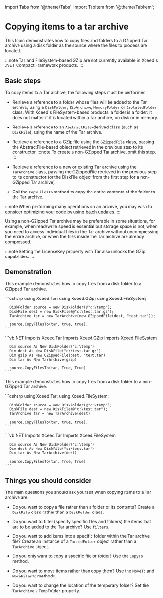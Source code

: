 import Tabs from '@theme/Tabs';
import TabItem from '@theme/TabItem';

# Copying items to a tar archive

This topic demonstrates how to copy files and folders to a GZipped Tar archive using a disk folder as the source where the files to process are located.

:::note
Tar and FileSystem-based GZip are not currently available in Xceed's .NET Compact Framework products.
:::

## Basic steps

To copy items to a Tar archive, the following steps must be performed:

- Retrieve a reference to a folder whose files will be added to the Tar archive, using a `DiskFolder`, `ZipArchive`, `MemoryFolder` or `IsolatedFolder` class. With Xceed's FileSystem-based products, a folder is a folder: it does not matter if it is located within a Tar archive, on disk or in memory. 

- Retrieve a reference to an `AbstractFile`-derived class (such as `DiskFile`), using the name of the Tar archive. 

- Retrieve a reference to a GZip file using the `GZippedFile` class, passing the AbstractFile-based object retrieved in the previous step to its constructor. 
  :::note
  To create a non-GZipped Tar archive, omit this step. 
  :::

- Retrieve a reference to a new or existing Tar archive using the `TarArchive` class, passing the GZippedFile retrieved in the previous step to its constructor (or the DiskFile object from the first step for a non-GZipped Tar archive). 

- Call the `CopyFilesTo` method to copy the entire contents of the folder to the Tar archive.

:::note
When performing many operations on an archive, you may wish to consider optimizing your code by using [batch updates](/zip/basic-concepts/optimizing-batch-updates-to-folder).
:::

Using a non-GZipped Tar archive may be preferable in some situations, for example, when read/write speed is essential but storage space is not, when you need to access individual files in the Tar archive without uncompressing the entire archive, or when the files inside the Tar archive are already compressed. 

:::note
Setting the LicenseKey property with Tar also unlocks the GZip capabilities.
:::

## Demonstration

This example demonstrates how to copy files from a disk folder to a GZipped Tar archive.

<Tabs>
  <TabItem value="csharp" label="C#" default>
    ```csharp
      using Xceed.Tar;
      using Xceed.GZip;
      using Xceed.FileSystem;

      DiskFolder source = new DiskFolder(@"c:\temp");
      DiskFile dest = new DiskFile(@"c:\test.tar.gz");
      TarArchive tar = new TarArchive(new GZippedFile(dest, "test.tar")); 

      source.CopyFilesTo(tar, true, true);
    ```
  </TabItem>
  <TabItem value="vb.net" label="Visual Basic .NET">
    ```vb.NET
      Imports Xceed.Tar
      Imports Xceed.GZip
      Imports Xceed.FileSystem

      Dim source As New DiskFolder("c:\temp")
      Dim dest As New DiskFile("c:\test.tar.gz")
      Dim gzip As New GZippedFile(dest, "test.tar)
      Dim tar As New TarArchive(gzip) 

      source.CopyFilesTo(tar, True, True)
    ```
  </TabItem>
</Tabs>

This example demonstrates how to copy files from a disk folder to a non-GZipped Tar archive.

<Tabs>
  <TabItem value="csharp" label="C#" default>
    ```csharp
      using Xceed.Tar;
      using Xceed.FileSystem;

      DiskFolder source = new DiskFolder(@"c:\temp");
      DiskFile dest = new DiskFile(@"c:\test.tar");
      TarArchive tar = new TarArchive(dest); 

      source.CopyFilesTo(tar, true, true);
    ```
  </TabItem>
  <TabItem value="vb.net" label="Visual Basic .NET">
    ```vb.NET
      Imports Xceed.Tar
      Imports Xceed.FileSystem

      Dim source As New DiskFolder("c:\temp")
      Dim dest As New DiskFile("c:\test.tar")
      Dim tar As New TarArchive(dest) 

      source.CopyFilesTo(tar, True, True)
    ```
  </TabItem>
</Tabs>

## Things you should consider

The main questions you should ask yourself when copying items to a Tar archive are:

- Do you want to copy a file rather than a folder or its contents? Create a `DiskFile` class rather than a `DiskFolder` class. 

- Do you want to filter (specify specific files and folders) the items that are to be added to the Tar archive? Use `filters`. 

- Do you want to add items into a specific folder within the Tar archive file? Create an instance of a `TarredFolder` object rather than a `TarArchive` object. 

- Do you only want to copy a specific file or folder? Use the `CopyTo` method. 

- Do you want to move items rather than copy them? Use the `MoveTo` and `MoveFilesTo` methods. 

- Do you want to change the location of the temporary folder? Set the `TarArchive`'s `TempFolder` property.